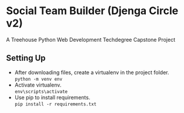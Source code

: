 

# Social Team Builder (Djenga Circle v2)

A Treehouse Python Web Development Techdegree Capstone Project

## Setting Up
- After downloading files, create a virtualenv in the project folder.  
`python -m venv env`  
- Activate virtualenv.  
`env\scripts\activate`  
- Use pip to install requirements.  
`pip install -r requirements.txt`  
